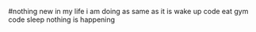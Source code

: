 #nothing new in my life i am doing as same as it is wake up code eat gym code sleep nothing is happening 
